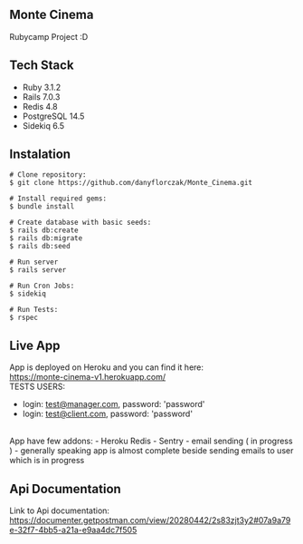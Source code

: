 ## Monte Cinema
Rubycamp Project :D

## Tech Stack

- Ruby 3.1.2
- Rails 7.0.3
- Redis 4.8
- PostgreSQL 14.5
- Sidekiq 6.5

## Instalation

```
# Clone repository:
$ git clone https://github.com/danyflorczak/Monte_Cinema.git

# Install required gems:
$ bundle install

# Create database with basic seeds:
$ rails db:create
$ rails db:migrate
$ rails db:seed

# Run server
$ rails server

# Run Cron Jobs:
$ sidekiq 

# Run Tests:
$ rspec
```
## Live App 
App is deployed on Heroku and you can find it here: </br>
https://monte-cinema-v1.herokuapp.com/ </br>
TESTS USERS: </br>
- login: test@manager.com, password: 'password'
- login: test@client.com, password: 'password'
</br>
App have few addons:
- Heroku Redis
- Sentry
- email sending ( in progress )
- generally speaking app is almost complete beside sending emails to user which is in progress


## Api Documentation
Link to Api documentation: </br>
https://documenter.getpostman.com/view/20280442/2s83zjt3y2#07a9a79e-32f7-4bb5-a21a-e9aa4dc7f505

